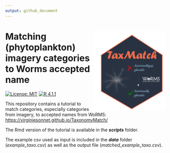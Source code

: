 ```yaml
---
output: github_document
---
```


<!-- README.md is generated from README.Rmd. -->

# <img src="figures/taxmatch.PNG" align="right" height="250"/> Matching (phytoplankton) imagery categories to Worms accepted name

<!-- badges: start -->

[![License: MIT](https://img.shields.io/badge/license-MIT-green.svg)](https://opensource.org/licenses/MIT) [![R 4.1.1](https://img.shields.io/badge/R-4.1.1-red.svg)](https://www.r-project.org/)

<!-- badges: end -->

This repository contains a tutorial to match categories, especially categories from imagery, to accepted names from WoRMS: <https://virginiesonnet.github.io/TaxonomyMatch/>

The Rmd version of the tutorial is available in the ***scripts*** folder.

The example csv used as input is included in the ***data*** folder (*example_taxo.csv*) as well as the output file (*matched_example_taxo.csv*).

